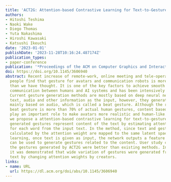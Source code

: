 ```yaml
---
title: 'ACT2G: Attention-based Contrastive Learning for Text-to-Gesture Generation'
authors:
- Hitoshi Teshima
- Naoki Wake
- Diego Thomas
- Yuta Nakashima
- Hiroshi Kawasaki
- Katsushi Ikeuchi
date: '2023-01-01'
publishDate: '2023-11-28T10:16:24.487174Z'
publication_types:
- paper-conference
publication: '*Proceedings of the ACM on Computer Graphics and Interactive Techniques*'
doi: https://doi.org/10.1145/3606940
abstract: Recent increase of remote-work, online meeting and tele-operation task makes
  people find that gesture for avatars and communication robots is more important
  than we have thought. It is one of the key factors to achieve smooth and natural
  communication between humans and AI systems and has been intensively researched.
  Current gesture generation methods are mostly based on deep neural network using
  text, audio and other information as the input, however, they generate gestures
  mainly based on audio, which is called a beat gesture. Although the ratio of the
  beat gesture is more than 70% of actual human gestures, content based gestures sometimes
  play an important role to make avatars more realistic and human-like. In this paper,
  we propose a attention-based contrastive learning for text-to-gesture (ACT2G), where
  generated gestures represent content of the text by estimating attention weight
  for each word from the input text. In the method, since text and gesture features
  calculated by the attention weight are mapped to the same latent space by contrastive
  learning, once text is given as input, the network outputs a feature vector which
  can be used to generate gestures related to the content. User study confirmed that
  the gestures generated by ACT2G were better than existing methods. In addition,
  it was demonstrated that wide variation of gestures were generated from the same
  text by changing attention weights by creators.
links:
- name: URL
  url: https://dl.acm.org/doi/abs/10.1145/3606940
---
```

